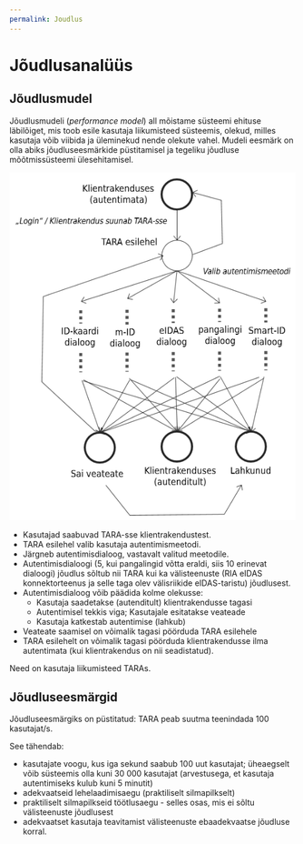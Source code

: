 ```yaml
---
permalink: Joudlus
---
```


# Jõudlusanalüüs

## Jõudlusmudel

Jõudlusmudeli (_performance model_) all mõistame süsteemi ehituse läbilõiget, mis toob esile kasutaja liikumisteed süsteemis, olekud, milles kasutaja võib viibida ja üleminekud nende olekute vahel. Mudeli eesmärk on olla abiks jõudluseesmärkide püstitamisel ja tegeliku jõudluse mõõtmissüsteemi ülesehitamisel.

<img src='img/KasutajateVoog.PNG' style='width:600px'>

- Kasutajad saabuvad TARA-sse klientrakendustest.
- TARA esilehel valib kasutaja autentimismeetodi.
- Järgneb autentimisdialoog, vastavalt valitud meetodile.
- Autentimisdialoogi (5, kui pangalingid võtta eraldi, siis 10 erinevat dialoogi) jõudlus sõltub nii TARA kui ka välisteenuste (RIA eIDAS konnektorteenus ja selle taga olev välisriikide eIDAS-taristu) jõudlusest.
- Autentimisdialoog võib päädida kolme olekusse:
  - Kasutaja saadetakse (autenditult) klientrakendusse tagasi
  - Autentimisel tekkis viga; Kasutajale esitatakse veateade
  - Kasutaja katkestab autentimise (lahkub)
- Veateate saamisel on võimalik tagasi pöörduda TARA esilehele
- TARA esilehelt on võimalik tagasi pöörduda klientrakendusse ilma autentimata (kui klientrakendus on nii seadistatud).

Need on kasutaja liikumisteed TARAs.

## Jõudluseesmärgid

Jõudluseesmärgiks on püstitatud: TARA peab suutma teenindada 100 kasutajat/s.

See tähendab:
- kasutajate voogu, kus iga sekund saabub 100 uut kasutajat; üheaegselt võib süsteemis olla kuni 30 000 kasutajat (arvestusega, et kasutaja autentimiseks kulub kuni 5 minutit)
- adekvaatseid lehelaadimisaegu (praktiliselt silmapilkselt)
- praktiliselt silmapilkseid töötlusaegu - selles osas, mis ei sõltu välisteenuste jõudlusest
- adekvaatset kasutaja teavitamist välisteenuste ebaadekvaatse jõudluse korral.


 


